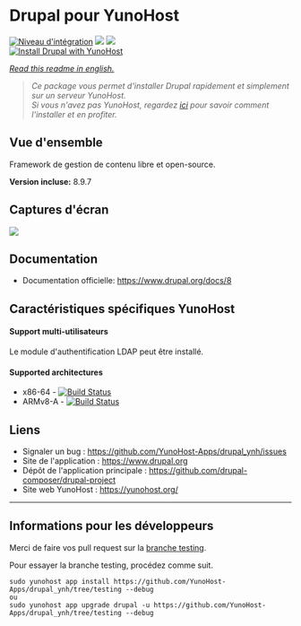 # Drupal pour YunoHost

[![Niveau d'intégration](https://dash.yunohost.org/integration/drupal.svg)](https://dash.yunohost.org/appci/app/drupal) ![](https://ci-apps.yunohost.org/ci/badges/drupal.status.svg) ![](https://ci-apps.yunohost.org/ci/badges/drupal.maintain.svg)  
[![Install Drupal with YunoHost](https://install-app.yunohost.org/install-with-yunohost.png)](https://install-app.yunohost.org/?app=drupal)

*[Read this readme in english.](./README.md)* 

> *Ce package vous permet d'installer Drupal rapidement et simplement sur un serveur YunoHost.  
Si vous n'avez pas YunoHost, regardez [ici](https://yunohost.org/#/install) pour savoir comment l'installer et en profiter.*

## Vue d'ensemble
Framework de gestion de contenu libre et open-source.

**Version incluse:** 8.9.7

## Captures d'écran

![](https://upload.wikimedia.org/wikipedia/commons/5/53/Drupal_8_quickedit.png)

## Documentation

 * Documentation officielle: https://www.drupal.org/docs/8

## Caractéristiques spécifiques YunoHost

#### Support multi-utilisateurs

Le module d'authentification LDAP peut être installé.

#### Supported architectures

* x86-64 - [![Build Status](https://ci-apps.yunohost.org/ci/logs/drupal%20%28Apps%29.svg)](https://ci-apps.yunohost.org/ci/apps/drupal/)
* ARMv8-A - [![Build Status](https://ci-apps-arm.yunohost.org/ci/logs/drupal%20%28Apps%29.svg)](https://ci-apps-arm.yunohost.org/ci/apps/drupal/)

## Liens

 * Signaler un bug : https://github.com/YunoHost-Apps/drupal_ynh/issues
 * Site de l'application : https://www.drupal.org
 * Dépôt de l'application principale : https://github.com/drupal-composer/drupal-project
 * Site web YunoHost : https://yunohost.org/

---

## Informations pour les développeurs

Merci de faire vos pull request sur la [branche testing](https://github.com/YunoHost-Apps/drupal_ynh/tree/testing).

Pour essayer la branche testing, procédez comme suit.
```
sudo yunohost app install https://github.com/YunoHost-Apps/drupal_ynh/tree/testing --debug
ou
sudo yunohost app upgrade drupal -u https://github.com/YunoHost-Apps/drupal_ynh/tree/testing --debug
```
